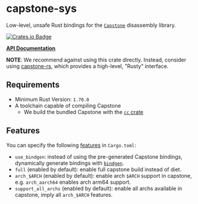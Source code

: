 # capstone-sys

Low-level, unsafe Rust bindings for the [`Capstone`][capstone] disassembly library.

[capstone]: https://github.com/aquynh/capstone

[![Crates.io Badge](https://img.shields.io/crates/v/capstone-sys.svg)](https://crates.io/crates/capstone-sys)

**[API Documentation](https://docs.rs/capstone-sys/)**


**NOTE**:
We recommend against using this crate directly.
Instead, consider using [capstone-rs](https://github.com/capstone-rust/capstone-rs), which provides a high-level, "Rusty" interface.


## Requirements

* Minimum Rust Version: `1.70.0`
* A toolchain capable of compiling Capstone
    - We build the bundled Capstone with the [`cc` crate](https://github.com/alexcrichton/cc-rs)

## Features

You can specify the following [features](https://doc.rust-lang.org/cargo/reference/manifest.html#the-features-section) in `Cargo.toml`:
* `use_bindgen`: instead of using the pre-generated Capstone bindings, dynamically generate bindings with [`bindgen`][bindgen].
* `full` (enabled by default): enable full capstone build instead of diet.
* `arch_$ARCH` (enabled by default): enable arch `$ARCH` support in capstone, e.g. `arch_aarch64` enables arch arm64 support.
* `support_all_archs` (enabled by default): enable all archs available in capstone, imply all `arch_$ARCH` features.

[bindgen]: https://github.com/rust-lang-nursery/rust-bindgen
